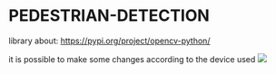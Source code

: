 # PEDESTRIAN-DETECTION

library about: https://pypi.org/project/opencv-python/

it is possible to make some changes according to the device used
<img src="https://media.licdn.com/dms/image/D4D22AQE2pp7dmZu-5w/feedshare-shrink_800/0/1679947630014?e=1682553600&v=beta&t=RhyuopX1H1pNHJN11wFjOeBqAbzhCYkLE7G9rfzI5UI">
